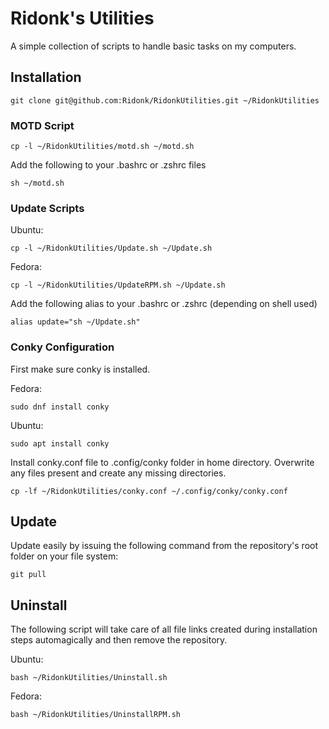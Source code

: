 # Ridonk\'s Utilities

A simple collection of scripts to handle basic tasks on my computers.

## Installation

```
git clone git@github.com:Ridonk/RidonkUtilities.git ~/RidonkUtilities
```

### MOTD Script

```
cp -l ~/RidonkUtilities/motd.sh ~/motd.sh
```

Add the following to your .bashrc or .zshrc files

```
sh ~/motd.sh
```

### Update Scripts

Ubuntu: 
```
cp -l ~/RidonkUtilities/Update.sh ~/Update.sh
```

Fedora: 
```
cp -l ~/RidonkUtilities/UpdateRPM.sh ~/Update.sh
```

Add the following alias to your .bashrc or .zshrc (depending on shell used)

```
alias update="sh ~/Update.sh"
```

### Conky Configuration

First make sure conky is installed.

Fedora: 
```
sudo dnf install conky
```

Ubuntu:
```
sudo apt install conky
```

Install conky.conf file to .config/conky folder in home directory. Overwrite any files present and create any missing directories.

```
cp -lf ~/RidonkUtilities/conky.conf ~/.config/conky/conky.conf
```

## Update

Update easily by issuing the following command from the repository's root folder on your file system:

```
git pull
```

## Uninstall

The following script will take care of all file links created during installation steps automagically and then remove the repository.

Ubuntu: 

```
bash ~/RidonkUtilities/Uninstall.sh
```

Fedora:

```
bash ~/RidonkUtilities/UninstallRPM.sh
```
